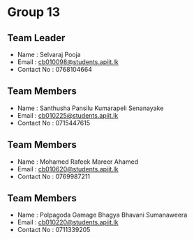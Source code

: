# Group 13


## Team Leader
- Name : Selvaraj Pooja
- Email : cb010098@students.apiit.lk
- Contact No : 0768104664

## Team Members
- Name : Santhusha Pansilu Kumarapeli Senanayake
- Email : cb010225@students.apiit.lk
- Contact No : 0715447615

## Team Members
- Name : Mohamed Rafeek Mareer Ahamed
- Email : cb010620@students.apiit.lk
- Contact No : 0769987211

## Team Members
- Name : Polpagoda Gamage Bhagya Bhavani Sumanaweera
- Email : cb010220@students.apiit.lk
- Contact No : 0711339205
